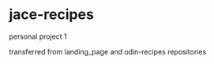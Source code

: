 <h1>jace-recipes</h1>
personal project 1


transferred from landing_page and odin-recipes 
repositories
